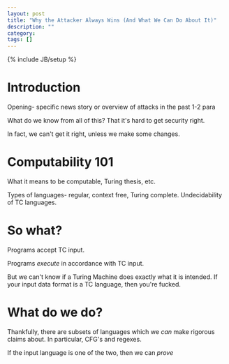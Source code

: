 ```yaml
---
layout: post
title: "Why the Attacker Always Wins (And What We Can Do About It)"
description: ""
category: 
tags: []
---
```

{% include JB/setup %}

Introduction
====

Opening- specific news story or overview of attacks in the past
1-2 para

What do we know from all of this? That it's hard to get security right.

In fact, we can't get it right, unless we make some changes.

Computability 101
====

What it means to be computable, Turing thesis, etc.

Types of languages- regular, context free, Turing complete.
Undecidability of TC languages.

So what?
====

Programs accept TC input.

Programs _execute_ in accordance with TC input.

But we can't know if a Turing Machine does exactly what it is intended.
If your input data format is a TC language, then you're fucked.

What do we do?
====

Thankfully, there are subsets of languages which we _can_ make rigorous
claims about. In particular, CFG's and regexes.

If the input language is one of the two, then we can _prove_ 

